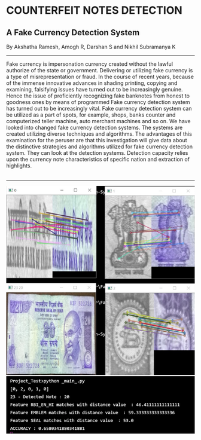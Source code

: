 # COUNTERFEIT NOTES DETECTION

## A Fake Currency Detection System

By Akshatha Ramesh, Amogh R, Darshan S and Nikhil Subramanya K
<hr>
Fake currency is impersonation currency created without the lawful authorize of the state or government. Delivering or utilizing fake currency is a type of misrepresentation or fraud. In the course of recent years, because of the immense innovative advances in shading printing, copying and examining, falsifying issues have turned out to be increasingly genuine. Hence the issue of proficiently recognizing fake banknotes from honest to goodness ones by means of programmed Fake currency detection system has turned out to be increasingly vital. Fake currency detection system can be utilized as a part of spots, for example, shops, banks counter and computerized teller machine, auto merchant machines and so on. We have looked into changed fake currency detection systems. The systems are created utilizing diverse techniques and algorithms. The advantages of this examination for the peruser are that this investigation will give data about the distinctive strategies and algorithms utilized for fake currency detection system. They can look at the detection systems. Detection capacity relies upon the currency note characteristics of specific nation and extraction of highlights. </br></br>
<hr>
<div>
  <span>
    <img src="https://github.com/amogh2004/2020_CSE_16/blob/main/output1.png" alt="Output1">
  </span>
  <span>
    <img src="https://github.com/amogh2004/2020_CSE_16/blob/main/output2.png" alt="Output2">
  </span>
</div>
